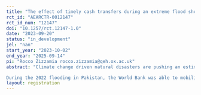 ```yaml
---
title: "The effect of timely cash transfers during an extreme flood shock: Evidence from the 2022 Pakistan Floods "
rct_id: "AEARCTR-0012147"
rct_id_num: "12147"
doi: "10.1257/rct.12147-1.0"
date: "2023-09-20"
status: "in_development"
jel: "nan"
start_year: "2023-10-02"
end_year: "2025-09-14"
pi: "Rocco Zizzamia rocco.zizzamia@qeh.ox.ac.uk"
abstract: "Climate change driven natural disasters are pushing an estimated 26 million people into poverty every year and disproportionately impacting the world’s poorest countries. Typically, government and humanitarian responses to climate disasters are mobilized after the shock occurs when much of the damage has already been done. There is reason to believe that acting early by providing cash payments – before or during a climate disaster – may help households prevent some of the damage. Improvements in early action systems provide an opportunity for governments and humanitarian actors to mitigate the worst humanitarian impacts of climate disasters.  
During the 2022 flooding in Pakistan, the World Bank was able to mobilise $150 million to provide a one-off cash transfer ($88 per recipient) to 1.3 million households from September to November. Given that a state of emergency was only declared on August 25 and flooding lasted until at least October 2022, the speed of this social protection response was unusually rapid in the context of humanitarian assistance during floods. This project aims to utilise a quasi-experimental approach – a fuzzy regression discontinuity design to understand the impacts of timely assistance on household resilience to extreme climate shocks. While there is a large body literature on the role of cash transfers in cushioning the negative income effects of shocks, experimental evidence on the effectiveness of cash transfers in response to extreme weather events, especially one-off cash transfers, remains scarce. Most research on disaster response focuses largely on the role of cash transfers in facilitating recovery from extreme weather events. This research explores the potential for “shock-responsive” cash transfers to limit the welfare cost of the shock through adaptive actions during a crisis."
layout: registration
---
```


